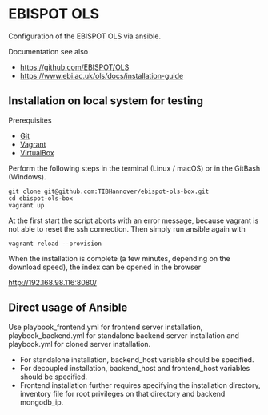# EBISPOT OLS

Configuration of the EBISPOT OLS via ansible.

Documentation see also
* https://github.com/EBISPOT/OLS
* https://www.ebi.ac.uk/ols/docs/installation-guide

## Installation on local system for testing

Prerequisites
* [Git](https://git-scm.com/downloads)
* [Vagrant](https://www.vagrantup.com/downloads.html)
* [VirtualBox](https://www.virtualbox.org/wiki/Downloads)

Perform the following steps in the terminal (Linux / macOS) or in the GitBash (Windows).
```
git clone git@github.com:TIBHannover/ebispot-ols-box.git
cd ebispot-ols-box
vagrant up
```
At the first start the script aborts with an error message, because vagrant is not able to reset the ssh connection. Then simply run ansible again with
```
vagrant reload --provision
```

When the installation is complete (a few minutes, depending on the download speed), the index can be opened in the browser

<http://192.168.98.116:8080/>

## Direct usage of Ansible
Use playbook_frontend.yml for frontend server installation, playbook_backend.yml for standalone backend server installation and playbook.yml for cloned server installation.

* For standalone installation, backend_host variable should be specified.
* For decoupled installation, backend_host and frontend_host variables should be specified.
* Frontend installation further requires specifying the installation directory, inventory file for root privileges on that directory and backend mongodb_ip.
